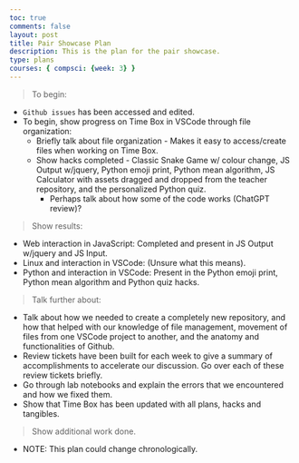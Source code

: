 ```yaml
---
toc: true
comments: false
layout: post
title: Pair Showcase Plan
description: This is the plan for the pair showcase.
type: plans
courses: { compsci: {week: 3} }
---
```


> To begin:
- `Github issues` has been accessed and edited.
- To begin, show progress on Time Box in VSCode through file organization:
    - Briefly talk about file organization - Makes it easy to access/create files when working on Time Box.
    - Show hacks completed - Classic Snake Game w/ colour change, JS Output w/jquery, Python emoji print, Python mean algorithm, JS Calculator with assets dragged and dropped from the teacher repository, and the personalized Python quiz.
        - Perhaps talk about how some of the code works (ChatGPT review)?
 
> Show results:
- Web interaction in JavaScript: Completed and present in JS Output w/jquery and JS Input.
- Linux and interaction in VSCode: (Unsure what this means).
- Python and interaction in VSCode: Present in the Python emoji print, Python mean algorithm and Python quiz hacks.
 
> Talk further about:
- Talk about how we needed to create a completely new repository, and how that helped with our knowledge of file management, movement of files from one VSCode project to another, and the anatomy and functionalities of Github.
- Review tickets have been built for each week to give a summary of accomplishments to accelerate our discussion. Go over each of these review tickets briefly.
- Go through lab notebooks and explain the errors that we encountered and how we fixed them.
- Show that Time Box has been updated with all plans, hacks and tangibles.

> Show additional work done.


- NOTE: This plan could change chronologically.
